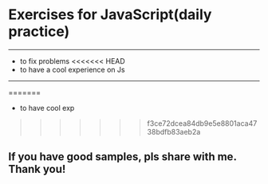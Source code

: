 # Exercises for JavaScript(daily practice)

---

- to fix problems
<<<<<<< HEAD
- to have a cool experience on Js

---
=======
- to have cool exp

>>>>>>> f3ce72dcea84db9e5e8801aca4738bdfb83aeb2a
## If you have good samples, pls share with me. Thank you!
